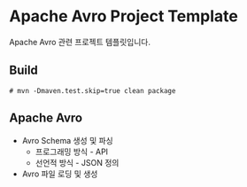 # Apache Avro Project Template

Apache Avro 관련 프로젝트 템플릿입니다.

## Build

```
# mvn -Dmaven.test.skip=true clean package
```

## Apache Avro

* Avro Schema 생성 및 파싱
  * 프로그래밍 방식 - API
  * 선언적 방식 - JSON 정의
* Avro 파일 로딩 및 생성

